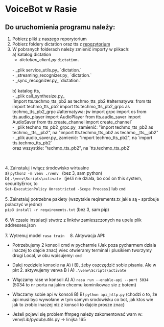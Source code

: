 # **VoiceBot w Rasie**

## Do uruchomienia programu należy:
1. Pobierz pliki z naszego reporytorium 
2. Pobierz foldery dictation oraz tts z [repozytorium](https://github.com/marcinwitkowski/tm-clients)
3. W pobranych folderach należy zmienić importy w plikach:
     <br>a) katalog dictation
    <br>
   - _dictation_client.py_
            `dictation.`
    <br>
   - _plik service_utils.py_
        `dictation.`
    <br>
   - _streaming_recognizer.py_
        `dictation.`
    <br>
   - _sync_recognizer.py_
        `dictation.`
    <br>
    <br>b) katalog tts, 
    <br> 
   -  _plik call_synthesize.py_
    <br>`import tts.techmo_tts_pb2 as techmo_tts_pb2              #alternatywa: from tts import techmo_tts_pb2
         import tts.techmo_tts_pb2_grpc as techmo_tts_pb2_grpc    #alternatywa: jw
         import grpc
         import os
         from tts.audio_player import AudioPlayer
         from tts.audio_saver import AudioSaver
         from tts.create_channel import create_channel`
    <br>
    - _plik techmo_tts_pb2_grpc.py_
	zamienić: "import techmo_tts_pb2 as techmo__tts__pb2", na "import tts.techmo_tts_pb2 as techmo__tts__pb2"
   <br>
    - _plik audio_saver.py_
	zamienić: "import techmo_tts_pb2", na `import tts.techmo_tts_pb2`
	<br>oraz wszystkie: "techmo_tts_pb2", na `tts.techmo_tts_pb2`
<br><br> 
4. Zainstaluj i włącz środowisko wirtualne
 <br>a) `python3 -m venv ./venv `      (bez 3, sam python)
 <br>b) `.\venv\Scripts\activate `      (jeśli nie działa, bo coś on this system, securityError, to      
`Set-ExecutionPolicy Unrestricted -Scope Process]` lub `cmd`
<br><br> 
5. Zainstaluj potrzebne pakiety (wszytskie reqirements.tx jakie są - spróbuje połaczyć w jedno)
	<br>`pip3 install -r requirements.txt` (bez 3, sam pip)
<br><br> 
6. W czasie instalacji stwórz z linków zamieszczonych na upelu plik addresses.json
<br><br>
7. Wytrenuj model
	`rasa train  `
8. Aktywacja API:
- Potrzebujemy 2 konsoli cmd w pycharmie (Jak poza pycharmem dziala inaczej to dajcie znac) wiec otwieramy terminal
   i plusikiem tworzymy drugi Local, w obu wpisujemy:
    `cmd`
- Dalej rozdziele konsole na A) i B), żeby oszczędzić sobie pisania. Ale w pkt 2. aktywujemy venva
    B i A) `.\venv\Scripts\activate`

- Włączamy rase w konsoli A)
    A) `rasa run --enable-api --port 5034`       (5034 to nr portu na jakim chcemu kominikowac sie z botem)

- Właczamy sobie api w konsoli B)
   B) `python api_http.py`                      (chodzi o to, że api musi byc wywołane w tym samym srodowisku co bot,
                                               jak ktos wie jak to zrobic inaczej niz z konsoli to dajcie prosze znac) 

- Jeżeli pojawi się problem ffmpeg należy zakomentować warn w:
venv/Lib/pydub/utils.py -> linijka 165